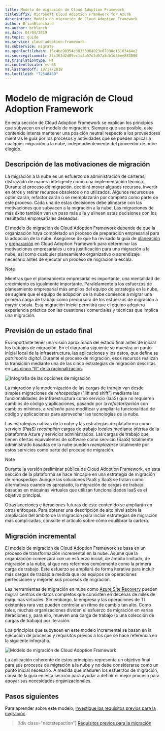 ```yaml
---
title: Modelo de migración de Cloud Adoption Framework
titleSuffix: Microsoft Cloud Adoption Framework for Azure
description: Modelo de migración de Cloud Adoption Framework
author: BrianBlanchard
ms.author: brblanch
ms.date: 04/04/2019
ms.topic: guide
ms.service: cloud-adoption-framework
ms.subservice: migrate
ms.openlocfilehash: 15c4be90354e30333384023e67090ef6103464e2
ms.sourcegitcommit: 35c162d2d09ec1c4a57d3d57a5db1d56ee883806
ms.translationtype: HT
ms.contentlocale: es-ES
ms.lasthandoff: 10/17/2019
ms.locfileid: "72548469"
---
```

# <a name="cloud-adoption-framework-migration-model"></a>Modelo de migración de Cloud Adoption Framework

En esta sección de Cloud Adoption Framework se explican los principios que subyacen en el modelo de migración. Siempre que sea posible, este contenido intenta mantener una posición neutral respecto a los proveedores mientras le guía por los procesos y actividades que se pueden aplicar a cualquier migración a la nube, independientemente del proveedor de nube elegido.

## <a name="understand-migration-motivations"></a>Descripción de las motivaciones de migración

La migración a la nube es un esfuerzo de administración de carteras, disfrazado de manera inteligente como una implementación técnica. Durante el proceso de migración, decidirá mover algunos recursos, invertir en otros y retirar recursos obsoletos o no utilizados. Algunos recursos se optimizarán, refactorizarán o se reemplazarán por completo como parte de este proceso. Cada una de estas decisiones debe alinearse con las motivaciones que subyacen a la migración a la nube. Las migraciones de más éxito también van un paso más allá y alinean estas decisiones con los resultados empresariales deseados.

El modelo de migración de Cloud Adoption Framework depende de que la organización haya completado un proceso de preparación empresarial para la adopción de la nube. Asegúrese de que ha revisado la guía de [planeación](../../strategy/index.md) y [preparación](../../ready/index.md) en Cloud Adoption Framework para determinar las motivaciones empresariales u otra justificación para una migración a la nube, así como cualquier planeamiento organizativo o aprendizaje necesario antes de ejecutar un proceso de migración a escala.

> [!NOTE]
> Mientras que el planeamiento empresarial es importante, una mentalidad de crecimiento es igualmente importante. Paralelamente a los esfuerzos de planeamiento empresarial más amplios del equipo de estrategia en la nube, se sugiere que el equipo de adopción de la nube comience a migrar una primera carga de trabajo como precursora de los esfuerzos de migración a mayor escala. Esta migración inicial permitirá que el equipo adquiera experiencia práctica con las cuestiones comerciales y técnicas que implica una migración.

## <a name="envision-an-end-state"></a>Previsión de un estado final

Es importante tener una visión aproximada del estado final antes de iniciar los trabajos de migración. En el diagrama siguiente se muestra un punto inicial local de la infraestructura, las aplicaciones y los datos, que define su *patrimonio digital*. Durante el proceso de migración, esos recursos realizan la transición mediante una de las cinco estrategias de migración descritas en [Las cinco "R" de la racionalización](../../digital-estate/5-rs-of-rationalization.md).

![Infografía de las opciones de migración](../../_images/migrate/migration-options.png)

La migración y la modernización de las cargas de trabajo van desde simples migraciones de *rehospedaje* ("lift and shift") mediante las funcionalidades de infraestructura como servicio (IaaS) que no requieren cambios de código y aplicaciones, pasando por la *refactorización* con cambios mínimos, a *rediseño* para modificar y ampliar la funcionalidad de código y aplicaciones para aprovechar las tecnologías de la nube.

Las estrategias nativas de la nube y las estrategias de plataforma como servicio (PaaS) *recompilan* cargas de trabajo locales mediante ofertas de la plataforma Azure y servicios administrados. Las cargas de trabajo que tienen ofertas equivalentes de software como servicio (SaaS) totalmente administrado basadas en la nube pueden *reemplazarse* totalmente por estos servicios como parte del proceso de migración.

> [!NOTE]
> Durante la versión preliminar pública de Cloud Adoption Framework, en esta sección de la plataforma se hace hincapié en una estrategia de migración de rehospedaje. Aunque las soluciones PaaS y SaaS se tratan como alternativas cuando es apropiado, la migración de cargas de trabajo basadas en máquinas virtuales que utilizan funcionalidades IaaS es el objetivo principal.
>
> Otras secciones e iteraciones futuras de este contenido se ampliarán en otros enfoques. Para obtener una descripción de alto nivel sobre la ampliación del ámbito de la migración para incluir estrategias de migración más complicadas, consulte el artículo sobre cómo equilibrar la cartera.

## <a name="incremental-migration"></a>Migración incremental

El modelo de migración de Cloud Adoption Framework se basa en un proceso de transformación incremental en la nube. Asume que la organización comenzará con un esfuerzo inicial, de ámbito limitado, de migración a la nube, al que nos referimos comúnmente como la primera carga de trabajo. Este esfuerzo se ampliará de forma iterativa para incluir más cargas de trabajo a medida que los equipos de operaciones perfeccionen y mejoren sus procesos de migración.

Las herramientas de migración en nube como [Azure Site Recovery](https://docs.microsoft.com/azure/site-recovery/site-recovery-overview) pueden migrar centros de datos completos que consisten en decenas de miles de máquinas virtuales. Sin embargo, la empresa y las operaciones de TI existentes rara vez pueden controlar un ritmo de cambio tan alto. Como tales, muchas organizaciones dividen el esfuerzo de migración en varias iteraciones y, para ello, mueven una carga de trabajo (o una colección de cargas de trabajo) por iteración.

Los principios que subyacen en este modelo incremental se basan en la ejecución de procesos y requisitos previos a los que se hace referencia en la siguiente infografía.

![Modelo de migración de Cloud Adoption Framework](../../_images/operational-transformation-migrate.png)

La aplicación coherente de estos principios representa un objetivo final para sus procesos de migración a la nube y no debe considerarse como un punto inicial necesario. A medida que maduren los esfuerzos de migración, consulte la guía en esta sección para ayudar a definir el mejor proceso para apoyar sus necesidades organizacionales.

## <a name="next-steps"></a>Pasos siguientes

Para aprender sobre este modelo, [investigue los requisitos previos para la migración](./prerequisites/index.md).

> [!div class="nextstepaction"]
> [Requisitos previos para la migración](./prerequisites/index.md)
